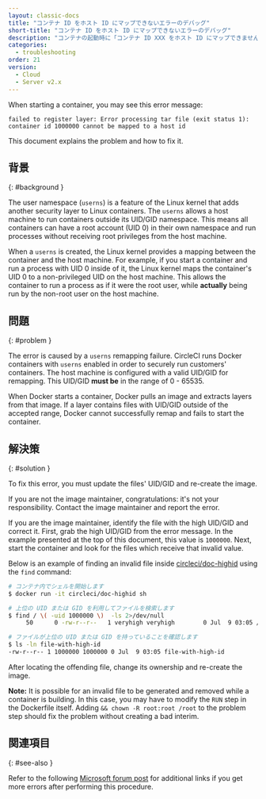 ```yaml
---
layout: classic-docs
title: "コンテナ ID をホスト ID にマップできないエラーのデバッグ"
short-title: "コンテナ ID をホスト ID にマップできないエラーのデバッグ"
description: "コンテナの起動時に「コンテナ ID XXX をホスト ID にマップできません」というエラーが発生した場合のデバッグ"
categories:
  - troubleshooting
order: 21
version:
  - Cloud
  - Server v2.x
---
```


When starting a container, you may see this error message:

```
failed to register layer: Error processing tar file (exit status 1): container id 1000000 cannot be mapped to a host id
```

This document explains the problem and how to fix it.

## 背景
{: #background }

The user namespace (`userns`) is a feature of the Linux kernel that adds another security layer to Linux containers. The `userns` allows a host machine to run containers outside its UID/GID namespace. This means all containers can have a root account (UID 0) in their own namespace and run processes without receiving root privileges from the host machine.

When a `userns` is created, the Linux kernel provides a mapping between the container and the host machine. For example, if you start a container and run a process with UID 0 inside of it, the Linux kernel maps the container's UID 0 to a non-privileged UID on the host machine. This allows the container to run a process as if it were the root user, while **actually** being run by the non-root user on the host machine.

## 問題
{: #problem }

The error is caused by a `userns` remapping failure. CircleCI runs Docker containers with `userns` enabled in order to securely run customers' containers. The host machine is configured with a valid UID/GID for remapping. This UID/GID **must be** in the range of 0 - 65535.

When Docker starts a container, Docker pulls an image and extracts layers from that image. If a layer contains files with UID/GID outside of the accepted range, Docker cannot successfully remap and fails to start the container.

## 解決策
{: #solution }

To fix this error, you must update the files' UID/GID and re-create the image.

If you are not the image maintainer, congratulations: it's not your responsibility. Contact the image maintainer and report the error.

If you are the image maintainer, identify the file with the high UID/GID and correct it. First, grab the high UID/GID from the error message. In the example presented at the top of this document, this value is `1000000`. Next, start the container and look for the files which receive that invalid value.

Below is an example of finding an invalid file inside [circleci/doc-highid](https://hub.docker.com/r/circleci/doc-highid) using the `find` command:

```bash
# コンテナ内でシェルを開始します
$ docker run -it circleci/doc-highid sh

# 上位の UID または GID を利用してファイルを検索します
$ find / \( -uid 1000000 \)  -ls 2>/dev/null
     50      0 -rw-r--r--   1 veryhigh veryhigh        0 Jul  9 03:05 /file-with-high-id

# ファイルが上位の UID または GID を持っていることを確認します
$ ls -ln file-with-high-id
-rw-r--r-- 1 1000000 1000000 0 Jul  9 03:05 file-with-high-id
```

After locating the offending file, change its ownership and re-create the image.

**Note:** It is possible for an invalid file to be generated and removed while a container is building. In this case, you may have to modify the `RUN` step in the Dockerfile itself. Adding `&& chown -R root:root /root` to the problem step should fix the problem without creating a bad interim.

## 関連項目
{: #see-also }

Refer to the following [Microsoft forum post](https://social.msdn.microsoft.com/Forums/vstudio/en-US/f034bd0a-00e1-4a11-a716-8cf1112a5db4/container-id-xxxxxxx-cannot-be-mapped-to-a-host-id?forum=windowsazurewebsitespreview) for additional links if you get more errors after performing this procedure.
